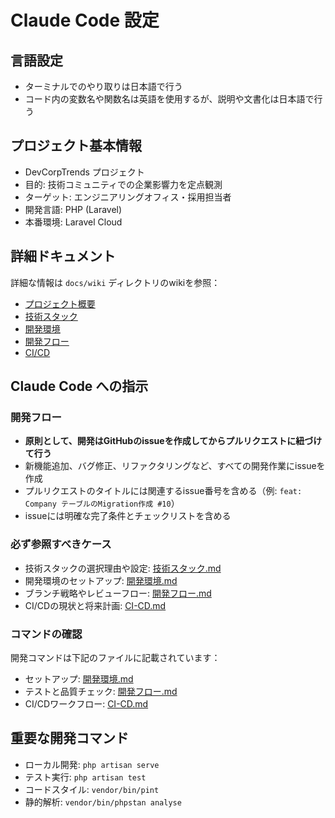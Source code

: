 # Claude Code 設定

## 言語設定
- ターミナルでのやり取りは日本語で行う
- コード内の変数名や関数名は英語を使用するが、説明や文書化は日本語で行う

## プロジェクト基本情報
- DevCorpTrends プロジェクト
- 目的: 技術コミュニティでの企業影響力を定点観測
- ターゲット: エンジニアリングオフィス・採用担当者
- 開発言語: PHP (Laravel)
- 本番環境: Laravel Cloud

## 詳細ドキュメント
詳細な情報は `docs/wiki` ディレクトリのwikiを参照：
- [プロジェクト概要](docs/wiki/プロジェクト概要.md)
- [技術スタック](docs/wiki/技術スタック.md)
- [開発環境](docs/wiki/開発環境.md)
- [開発フロー](docs/wiki/開発フロー.md)
- [CI/CD](docs/wiki/CI-CD.md)

## Claude Code への指示

### 開発フロー
- **原則として、開発はGitHubのissueを作成してからプルリクエストに紐づけて行う**
- 新機能追加、バグ修正、リファクタリングなど、すべての開発作業にissueを作成
- プルリクエストのタイトルには関連するissue番号を含める（例: `feat: Company テーブルのMigration作成 #10`）
- issueには明確な完了条件とチェックリストを含める

### 必ず参照すべきケース
- 技術スタックの選択理由や設定: [技術スタック.md](docs/wiki/技術スタック.md)
- 開発環境のセットアップ: [開発環境.md](docs/wiki/開発環境.md)
- ブランチ戦略やレビューフロー: [開発フロー.md](docs/wiki/開発フロー.md)
- CI/CDの現状と将来計画: [CI-CD.md](docs/wiki/CI-CD.md)

### コマンドの確認
開発コマンドは下記のファイルに記載されています：
- セットアップ: [開発環境.md](docs/wiki/開発環境.md)
- テストと品質チェック: [開発フロー.md](docs/wiki/開発フロー.md)
- CI/CDワークフロー: [CI-CD.md](docs/wiki/CI-CD.md)

## 重要な開発コマンド
- ローカル開発: `php artisan serve`
- テスト実行: `php artisan test`
- コードスタイル: `vendor/bin/pint`
- 静的解析: `vendor/bin/phpstan analyse`